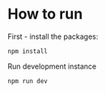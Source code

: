 # How to run

First - install the packages:
```
npm install
```

Run development instance
```
npm run dev
```
